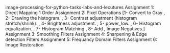    image-processing-for-python-tasks-labs-and-lecutures
 Assignment 1: Direct Mapping 1 Order
 Assignment 2: Pixel Operations [1- Convert to Gray , 2- Drawing the histogram. , 3- Contrast adjustment (histogram stretch/shrink). , 4- Brightness adjustment. , 5- power_low. , 6- Histogram equalization. , 7- Histogram Matching , 8- Add , Image Negatives.]
  Assignment 3: Smoothing Filters
  Assignment 4: Sharpening & Edge detection Filters
  Assignment 5: Frequancy Domain Filters
  Assignment 6: Image Restoration





 
